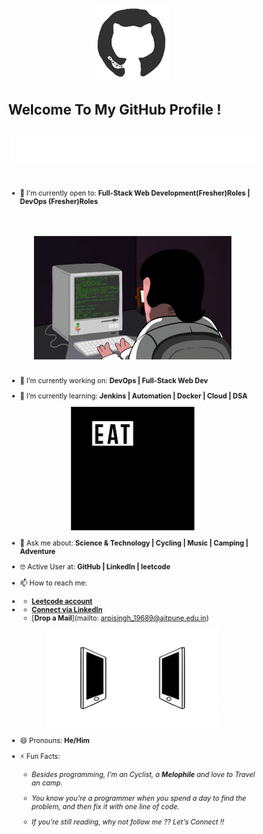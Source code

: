 <div align="center">
<img src="https://github.com/Arpit6055/Arpit6055/blob/master/octo.gif" alt="GitHub Logo" width="150" height="150" />
</div>

# Welcome To My GitHub Profile !

<br/>
<div align="center">
<img src="https://github.com/Arpit6055/Arpit6055/blob/master/screen.gif" alt="Arpit singh Typer" />
</div>
<br/>


<br/>

- 🙌 I'm currently open to: **Full-Stack Web Development(Fresher)Roles | DevOps (Fresher)Roles**

<br/><br/>

<div align="center">
<img src="https://github.com/Arpit6055/Arpit6055/blob/master/coderman.gif" alt="Coder" width="400" height="250" />
</div>
<br/>

- 🔭 I’m currently working on: **DevOps |  Full-Stack Web Dev**

- 🌱 I’m currently learning: **Jenkins | Automation | Docker | Cloud | DSA**


<div align="center">
<img src="https://github.com/Arpit6055/Arpit6055/blob/master/giphy.webp" alt="eatsleepcode" width="250" height="250" />
</div>

- 💬 Ask me about: **Science & Technology | Cycling | Music | Camping | Adventure**

- 🤓 Active User at: **GitHub | LinkedIn | leetcode**

- 📫 How to reach me:
-    * [**Leetcode account**](https://leetcode.com/arpit/)
-    * [**Connect via LinkedIn**](https://www.linkedin.com/in/arpit45)
     * [**Drop a Mail**](mailto: arpisingh_19689@aitpune.edu.in)

    
<div align="center">
<img src="https://github.com/Arpit6055/Arpit6055/blob/master/connected.gif" alt="Arpit Singh" width="350" height="200" />
</div>

- 😄 Pronouns: **He/Him**

- ⚡ Fun Facts: 

    * *Besides programming, I'm an Cyclist, a **Melophile** and love to Travel an camp.*

    * *You know you're a programmer when you spend a day to find the problem, and then fix it with one line of code.*
    
    * *If you're still reading, why not follow me ?? Let's Connect !!*
